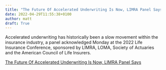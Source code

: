 ```yaml
---
title: "The Future Of Accelerated Underwriting Is Now, LIMRA Panel Says"
date: 2022-04-29T11:55:38+0100
author: matt
draft: True
---
```

Accelerated underwriting has historically been a slow movement within the insurance industry, a panel acknowledged Monday at the 2022 Life Insurance Conference, sponsored by LIMRA, LOMA, Society of Actuaries and the American Council of Life Insurers.

[ The Future Of Accelerated Underwriting Is Now, LIMRA Panel Says ]( https://insurancenewsnet.com/conference-post/the-future-of-accelerated-underwriting-is-now-limra-panel-says )
